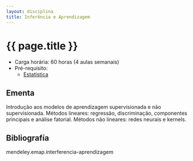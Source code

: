 ```yaml
---
layout: disciplina
title: Inferência e Aprendizagem 
---
```


# {{ page.title }}

- Carga horária: 60 horas (4 aulas semanais)
- Pré-requisito:
    - [Estatística](estatistica.html)

## Ementa

Introdução aos modelos de aprendizagem supervisionada e não
supervisionada.  Métodos lineares: regressão, discriminação,
componentes principais e análise fatorial.  Métodos não lineares:
redes neurais e kernels.

## Bibliografía

mendeley.emap.interferencia-aprendizagem
